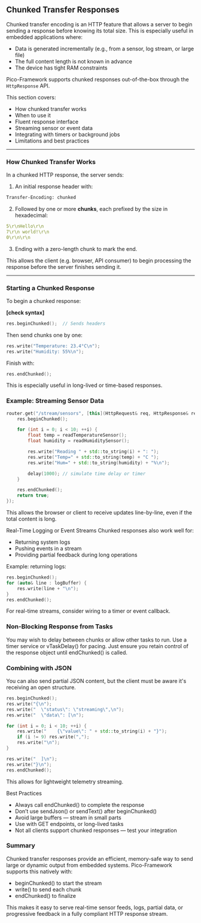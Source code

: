 ## Chunked Transfer Responses

Chunked transfer encoding is an HTTP feature that allows a server to begin sending a response before knowing its total size. This is especially useful in embedded applications where:

- Data is generated incrementally (e.g., from a sensor, log stream, or large file)
- The full content length is not known in advance
- The device has tight RAM constraints

Pico-Framework supports chunked responses out-of-the-box through the `HttpResponse` API.

This section covers:

- How chunked transfer works
- When to use it
- Fluent response interface
- Streaming sensor or event data
- Integrating with timers or background jobs
- Limitations and best practices

---

### How Chunked Transfer Works

In a chunked HTTP response, the server sends:

1. An initial response header with:
```html
Transfer-Encoding: chunked
```

2. Followed by one or more **chunks**, each prefixed by the size in hexadecimal:
```yaml
5\r\nHello\r\n
7\r\n world!\r\n
0\r\n\r\n
```


3. Ending with a zero-length chunk to mark the end.

This allows the client (e.g. browser, API consumer) to begin processing the response before the server finishes sending it.

---

### Starting a Chunked Response

To begin a chunked response:

**[check syntax]**

```cpp
res.beginChunked();  // Sends headers
```

Then send chunks one by one:

```cpp
res.write("Temperature: 23.4°C\n");
res.write("Humidity: 55%\n");
```

Finish with:

```cpp
res.endChunked();
```

This is especially useful in long-lived or time-based responses.

### Example: Streaming Sensor Data

```cpp
router.get("/stream/sensors", [this](HttpRequest& req, HttpResponse& res) {
    res.beginChunked();

    for (int i = 0; i < 10; ++i) {
        float temp = readTemperatureSensor();
        float humidity = readHumiditySensor();

        res.write("Reading " + std::to_string(i) + ": ");
        res.write("Temp=" + std::to_string(temp) + "C ");
        res.write("Hum=" + std::to_string(humidity) + "%\n");

        delay(1000); // simulate time delay or timer
    }

    res.endChunked();
    return true;
});
```

This allows the browser or client to receive updates line-by-line, even if the total content is long.

Real-Time Logging or Event Streams
Chunked responses also work well for:

* Returning system logs
* Pushing events in a stream
* Providing partial feedback during long operations
  
Example: returning logs:

```cpp
res.beginChunked();
for (auto& line : logBuffer) {
    res.write(line + "\n");
}
res.endChunked();
```

For real-time streams, consider wiring to a timer or event callback.

### Non-Blocking Response from Tasks

You may wish to delay between chunks or allow other tasks to run. Use a timer service or vTaskDelay() for pacing. Just ensure you retain control of the response object until endChunked() is called.

### Combining with JSON

You can also send partial JSON content, but the client must be aware it's receiving an open structure.

```cpp
res.beginChunked();
res.write("{\n");
res.write("  \"status\": \"streaming\",\n");
res.write("  \"data\": [\n");

for (int i = 0; i < 10; ++i) {
    res.write("    {\"value\": " + std::to_string(i) + "}");
    if (i != 9) res.write(",");
    res.write("\n");
}

res.write("  ]\n");
res.write("}\n");
res.endChunked();
```

This allows for lightweight telemetry streaming.

Best Practices
* Always call endChunked() to complete the response
* Don’t use sendJson() or sendText() after beginChunked()
* Avoid large buffers — stream in small parts
* Use with GET endpoints, or long-lived tasks
* Not all clients support chunked responses — test your integration
  
### Summary
Chunked transfer responses provide an efficient, memory-safe way to send large or dynamic output from embedded systems. Pico-Framework supports this natively with:

* beginChunked() to start the stream
* write() to send each chunk
* endChunked() to finalize
  
This makes it easy to serve real-time sensor feeds, logs, partial data, or progressive feedback in a fully compliant HTTP response stream.

